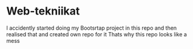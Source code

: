 # Web-tekniikat
I accidently started doing my Bootsrtap project in this repo and then realised that and created own repo for it
Thats why this repo looks like a mess
